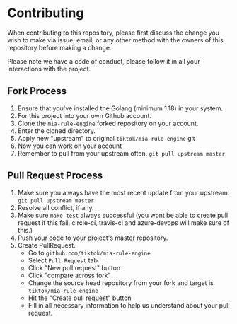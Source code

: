 # Contributing

When contributing to this repository, please first discuss the change you wish to make via issue,
email, or any other method with the owners of this repository before making a change.

Please note we have a code of conduct, please follow it in all your interactions with the project.

## Fork Process

1. Ensure that you've installed the Golang (minimum 1.18) in your system.
2. For this project into your own Github account.
3. Clone the `mia-rule-engine` forked repository on your account.
4. Enter the cloned directory.
5. Apply new "upstream" to original `tiktok/mia-rule-engine` git
4. Now you can work on your account
5. Remember to pull from your upstream often. `git pull upstream master`

## Pull Request Process

1. Make sure you always have the most recent update from your upstream. `git pull upstream master`
2. Resolve all conflict, if any.
3. Make sure `make test` always successful (you wont be able to create pull request if this fail, circle-ci, travis-ci and azure-devops will make sure of this.)
4. Push your code to your project's master repository.
5. Create PullRequest.
    * Go to `github.com/tiktok/mia-rule-engine`
    * Select `Pull Request` tab
    * Click "New pull request" button
    * Click "compare across fork"
    * Change the source head repository from your fork and target is `tiktok/mia-rule-engine`
    * Hit the "Create pull request" button
    * Fill in all necessary information to help us understand about your pull request.  
